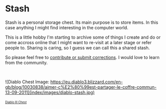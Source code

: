 # Stash

Stash is a personal storage chest. Its main purpose is to store items. In this case anything I might find interesting in the computer world.

This is a little hobby I'm starting to archive some of things I create and do or come accross online that I might want to re-visit at a later stage or refer people to. Sharing is caring, so I guess we can call this a shared stash.

So please feel free to [contribute or submit corrections](https://github.com/coenraadhuman/stash). I would love to learn from the community.

<br>

![Diablo Chest Image: https://eu.diablo3.blizzard.com/en-gb/blog/10030838/aimer-c%E2%80%99est-partager-le-coffre-commun-13-09-2011](index/images/diablo-stash.jpg)

<sub><sup>[Diablo III Chest](https://eu.diablo3.blizzard.com/en-gb/blog/10030838/aimer-c%E2%80%99est-partager-le-coffre-commun-13-09-2011)</sup></sub>